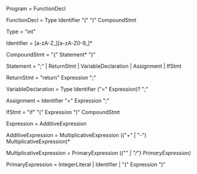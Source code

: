 Program                  = FunctionDecl

FunctionDecl             = Type Identifier "(" ")" CompoundStmt

Type                     = "int"

Identifier               = [a-zA-Z_][a-zA-Z0-9_]*

CompoundStmt             = "{" Statement* "}"

Statement                = ";" | ReturnStmt | VariableDeclaration | Assignment | IfStmt

ReturnStmt               = "return" Expression ";"

VariableDeclaration      = Type Identifier ("=" Expression)? ";"

Assignment               = Identifier "=" Expression ";"

IfStmt                  = "if" "(" Expression ")" CompoundStmt

Expression               = AdditiveExpression

AdditiveExpression       = MultiplicativeExpression (("+" | "-") MultiplicativeExpression)*

MultiplicativeExpression = PrimaryExpression (("*" | "/") PrimaryExpression)*

PrimaryExpression        = IntegerLiteral | Identifier | "(" Expression ")"